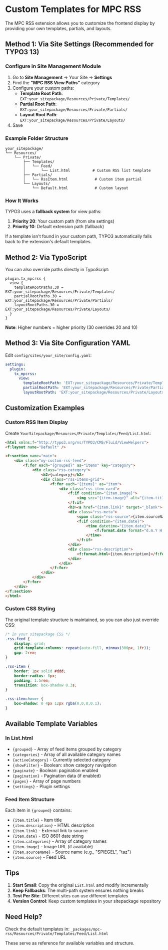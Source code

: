 # Custom Templates for MPC RSS

The MPC RSS extension allows you to customize the frontend display by providing your own templates, partials, and layouts.

## Method 1: Via Site Settings (Recommended for TYPO3 13)

### Configure in Site Management Module

1. Go to **Site Management** → Your Site → **Settings**
2. Find the **"MPC RSS View Paths"** category
3. Configure your custom paths:
   - **Template Root Path**: `EXT:your_sitepackage/Resources/Private/Templates/`
   - **Partial Root Path**: `EXT:your_sitepackage/Resources/Private/Partials/`
   - **Layout Root Path**: `EXT:your_sitepackage/Resources/Private/Layouts/`
4. Save

### Example Folder Structure

```
your_sitepackage/
└── Resources/
    └── Private/
        ├── Templates/
        │   └── Feed/
        │       └── List.html          # Custom RSS list template
        ├── Partials/
        │   └── RssItem.html            # Custom item partial
        └── Layouts/
            └── Default.html            # Custom layout
```

### How It Works

TYPO3 uses a **fallback system** for view paths:

1. **Priority 20**: Your custom path (from site settings)
2. **Priority 10**: Default extension path (fallback)

If a template isn't found in your custom path, TYPO3 automatically falls back to the extension's default templates.

## Method 2: Via TypoScript

You can also override paths directly in TypoScript:

```typoscript
plugin.tx_mpcrss {
  view {
    templateRootPaths.30 = EXT:your_sitepackage/Resources/Private/Templates/
    partialRootPaths.30 = EXT:your_sitepackage/Resources/Private/Partials/
    layoutRootPaths.30 = EXT:your_sitepackage/Resources/Private/Layouts/
  }
}
```

**Note**: Higher numbers = higher priority (30 overrides 20 and 10)

## Method 3: Via Site Configuration YAML

Edit `config/sites/your_site/config.yaml`:

```yaml
settings:
  plugin:
    tx_mpcrss:
      view:
        templateRootPath: 'EXT:your_sitepackage/Resources/Private/Templates/'
        partialRootPath: 'EXT:your_sitepackage/Resources/Private/Partials/'
        layoutRootPath: 'EXT:your_sitepackage/Resources/Private/Layouts/'
```

## Customization Examples

### Custom RSS Item Display

Create `YourSitepackage/Resources/Private/Templates/Feed/List.html`:

```html
<html xmlns:f="http://typo3.org/ns/TYPO3/CMS/Fluid/ViewHelpers">
<f:layout name="Default" />

<f:section name="main">
    <div class="my-custom-rss-feed">
        <f:for each="{grouped}" as="items" key="category">
            <div class="rss-category">
                <h2>{category}</h2>
                <div class="rss-items-grid">
                    <f:for each="{items}" as="item">
                        <div class="rss-item-card">
                            <f:if condition="{item.image}">
                                <img src="{item.image}" alt="{item.title}" class="rss-item-image" />
                            </f:if>
                            <h3><a href="{item.link}" target="_blank">{item.title}</a></h3>
                            <div class="rss-meta">
                                <span class="rss-source">{item.sourceName}</span>
                                <f:if condition="{item.date}">
                                    <time datetime="{item.date}">
                                        <f:format.date format="d.m.Y H:i">{item.date}</f:format.date>
                                    </time>
                                </f:if>
                            </div>
                            <div class="rss-description">
                                <f:format.html>{item.description}</f:format.html>
                            </div>
                        </div>
                    </f:for>
                </div>
            </div>
        </f:for>
    </div>
</f:section>
</html>
```

### Custom CSS Styling

The original template structure is maintained, so you can also just override CSS:

```css
/* In your sitepackage CSS */
.rss-feed {
    display: grid;
    grid-template-columns: repeat(auto-fill, minmax(300px, 1fr));
    gap: 2rem;
}

.rss-item {
    border: 1px solid #ddd;
    border-radius: 8px;
    padding: 1.5rem;
    transition: box-shadow 0.3s;
}

.rss-item:hover {
    box-shadow: 0 4px 12px rgba(0,0,0,0.1);
}
```

## Available Template Variables

### In List.html

- `{grouped}` - Array of feed items grouped by category
- `{categories}` - Array of all available category names
- `{activeCategory}` - Currently selected category
- `{showFilter}` - Boolean: show category navigation
- `{paginate}` - Boolean: pagination enabled
- `{pagination}` - Pagination data (if enabled)
- `{pages}` - Array of page numbers
- `{settings}` - Plugin settings

### Feed Item Structure

Each item in `{grouped}` contains:
- `{item.title}` - Item title
- `{item.description}` - HTML description
- `{item.link}` - External link to source
- `{item.date}` - ISO 8601 date string
- `{item.categories}` - Array of category names
- `{item.image}` - Image URL (if available)
- `{item.sourceName}` - Source name (e.g., "SPIEGEL", "taz")
- `{item.source}` - Feed URL

## Tips

1. **Start Small**: Copy the original `List.html` and modify incrementally
2. **Keep Fallbacks**: The multi-path system ensures nothing breaks
3. **Test Per Site**: Different sites can use different templates
4. **Version Control**: Keep custom templates in your sitepackage repository

## Need Help?

Check the default templates in:
`_packages/mpc-rss/Resources/Private/Templates/Feed/List.html`

These serve as reference for available variables and structure.

